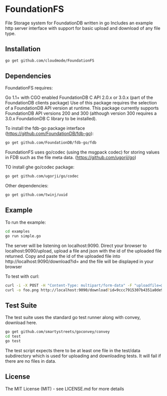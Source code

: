 # FoundationFS
File Storage system for FoundationDB written in go
Includes an example http server interface with support for basic upload and download of any file type.





## Installation

```bash
go get github.com/cloudmode/FoundationFS
```

## Dependencies

FoundationFS requires:

Go 1.1+ with CGO enabled
FoundationDB C API 2.0.x or 3.0.x (part of the FoundationDB clients package)
Use of this package requires the selection of a FoundationDB API version at runtime. This package currently supports FoundationDB API versions 200 and 300 (although version 300 requires a 3.0.x FoundationDB C library to be installed).

To install the fdb-go package interface (https://github.com/FoundationDB/fdb-go):

```bash
go get github.com/FoundationDB/fdb-go/fdb
```

FoundationFS uses go/codec (using the msgpack codec) for storing values in FDB
such as the file meta data. (https://github.com/ugorji/go)

TO install ghe go/codec package:

```bash
go get github.com/ugorji/go/codec
```

Other dependencies:

```bash
go get github.com/twinj/uuid
```

## Example

To run the example:

```bash
cd examples
go run simple.go
```

The server will be listening on localhost:9090. Direct your browser to localhost:9090/upload, upload
a file and json with the id of the uploaded file returned. Copy and paste the id of the uploaded file
into http://localhost:9090/download?id=<the id returned> and the file will be displayed in your browser

To test with curl:

```bash
curl -i -X POST -H "Content-Type: multipart/form-data" -F "uploadfile=@test.png" http://localhost:9090/upload
curl -o foo.png http://localhost:9090/download?id=9ccc7915307b4351a0de9219d120fc3e

```

## Test Suite

The test suite uses the standard go test runner along with convey, download here.

```bash
go get github.com/smartystreets/goconvey/convey
cd test
go test
```
The test script expects there to be at least one file in the test/data subdirectory which is used
for uploading and downloading tests. It will fail if there are no files in data. 

## License

The MIT License (MIT) - see LICENSE.md for more details